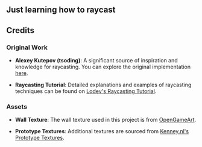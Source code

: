 ## Just learning how to raycast

## Credits

### Original Work

- **Alexey Kutepov (tsoding)**: A significant source of inspiration and knowledge for raycasting. You can explore the original implementation [here](https://github.com/tsoding/raycasting).

- **Raycasting Tutorial**: Detailed explanations and examples of raycasting techniques can be found on [Lodev's Raycasting Tutorial](https://lodev.org/cgtutor/raycasting.html).

### Assets

- **Wall Texture**: The wall texture used in this project is from [OpenGameArt](https://opengameart.org/content/old-wall-texture-w-normalheight).

- **Prototype Textures**: Additional textures are sourced from [Kenney.nl's Prototype Textures](https://kenney.nl/assets/prototype-textures).

